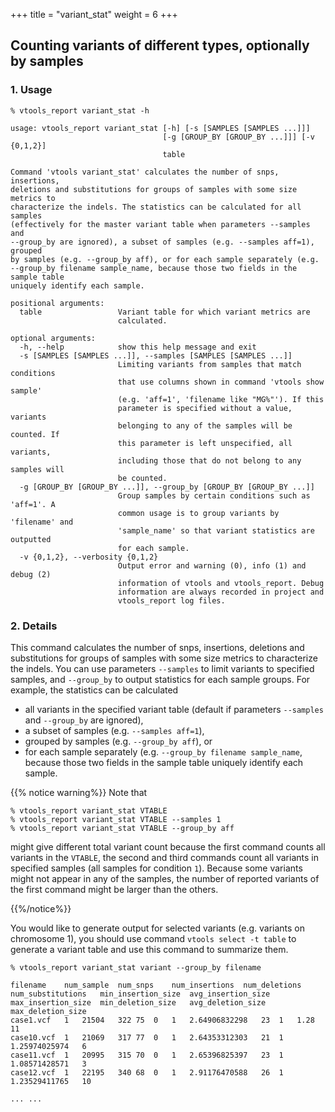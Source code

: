 
+++
title = "variant_stat"
weight = 6
+++



## Counting variants of different types, optionally by samples



### 1. Usage

    % vtools_report variant_stat -h
    
    usage: vtools_report variant_stat [-h] [-s [SAMPLES [SAMPLES ...]]]
                                      [-g [GROUP_BY [GROUP_BY ...]]] [-v {0,1,2}]
                                      table
    
    Command 'vtools variant_stat' calculates the number of snps, insertions,
    deletions and substitutions for groups of samples with some size metrics to
    characterize the indels. The statistics can be calculated for all samples
    (effectively for the master variant table when parameters --samples and
    --group_by are ignored), a subset of samples (e.g. --samples aff=1), grouped
    by samples (e.g. --group_by aff), or for each sample separately (e.g.
    --group_by filename sample_name, because those two fields in the sample table
    uniquely identify each sample.
    
    positional arguments:
      table                 Variant table for which variant metrics are
                            calculated.
    
    optional arguments:
      -h, --help            show this help message and exit
      -s [SAMPLES [SAMPLES ...]], --samples [SAMPLES [SAMPLES ...]]
                            Limiting variants from samples that match conditions
                            that use columns shown in command 'vtools show sample'
                            (e.g. 'aff=1', 'filename like "MG%"'). If this
                            parameter is specified without a value, variants
                            belonging to any of the samples will be counted. If
                            this parameter is left unspecified, all variants,
                            including those that do not belong to any samples will
                            be counted.
      -g [GROUP_BY [GROUP_BY ...]], --group_by [GROUP_BY [GROUP_BY ...]]
                            Group samples by certain conditions such as 'aff=1'. A
                            common usage is to group variants by 'filename' and
                            'sample_name' so that variant statistics are outputted
                            for each sample.
      -v {0,1,2}, --verbosity {0,1,2}
                            Output error and warning (0), info (1) and debug (2)
                            information of vtools and vtools_report. Debug
                            information are always recorded in project and
                            vtools_report log files.
    



### 2. Details

This command calculates the number of snps, insertions, deletions and substitutions for groups of samples with some size metrics to characterize the indels. You can use parameters `--samples` to limit variants to specified samples, and `--group_by` to output statistics for each sample groups. For example, the statistics can be calculated 

*   all variants in the specified variant table (default if parameters `--samples` and `--group_by` are ignored), 
*   a subset of samples (e.g. `--samples aff=1`), 
*   grouped by samples (e.g. `--group_by aff`), or 
*   for each sample separately (e.g. `--group_by filename sample_name`, because those two fields in the sample table uniquely identify each sample. 

{{% notice warning%}}
Note that

    % vtools_report variant_stat VTABLE
    % vtools_report variant_stat VTABLE --samples 1
    % vtools_report variant_stat VTABLE --group_by aff   
might give different total variant count because the first command counts all variants in the `VTABLE`, the second and third commands count all variants in specified samples (all samples for condition `1`). Because some variants might not appear in any of the samples, the number of reported variants of the first command might be larger than the others. 

{{%/notice%}}

You would like to generate output for selected variants (e.g. variants on chromosome 1), you should use command `vtools select -t table` to generate a variant table and use this command to summarize them. 



    % vtools_report variant_stat variant --group_by filename
    
    filename	num_sample	num_snps	num_insertions	num_deletions	num_substitutions	min_insertion_size	avg_insertion_size	max_insertion_size	min_deletion_size	avg_deletion_size	max_deletion_size
    case1.vcf	1	21504	322	75	0	1	2.64906832298	23	1	1.28	11
    case10.vcf	1	21069	317	77	0	1	2.64353312303	21	1	1.25974025974	6
    case11.vcf	1	20995	315	70	0	1	2.65396825397	23	1	1.08571428571	3
    case12.vcf	1	22195	340	68	0	1	2.91176470588	26	1	1.23529411765	10
    
    ... ...
